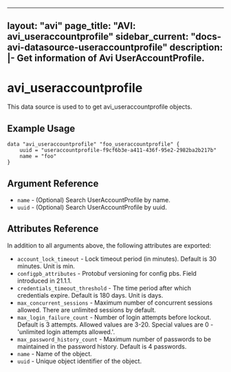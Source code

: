 <!--
    Copyright 2021 VMware, Inc.
    SPDX-License-Identifier: Mozilla Public License 2.0
-->
---
layout: "avi"
page_title: "AVI: avi_useraccountprofile"
sidebar_current: "docs-avi-datasource-useraccountprofile"
description: |-
  Get information of Avi UserAccountProfile.
---

# avi_useraccountprofile

This data source is used to to get avi_useraccountprofile objects.

## Example Usage

```hcl
data "avi_useraccountprofile" "foo_useraccountprofile" {
    uuid = "useraccountprofile-f9cf6b3e-a411-436f-95e2-2982ba2b217b"
    name = "foo"
}
```

## Argument Reference

* `name` - (Optional) Search UserAccountProfile by name.
* `uuid` - (Optional) Search UserAccountProfile by uuid.

## Attributes Reference

In addition to all arguments above, the following attributes are exported:

* `account_lock_timeout` - Lock timeout period (in minutes). Default is 30 minutes. Unit is min.
* `configpb_attributes` - Protobuf versioning for config pbs. Field introduced in 21.1.1.
* `credentials_timeout_threshold` - The time period after which credentials expire. Default is 180 days. Unit is days.
* `max_concurrent_sessions` - Maximum number of concurrent sessions allowed. There are unlimited sessions by default.
* `max_login_failure_count` - Number of login attempts before lockout. Default is 3 attempts. Allowed values are 3-20. Special values are 0 - 'unlimited login attempts allowed.'.
* `max_password_history_count` - Maximum number of passwords to be maintained in the password history. Default is 4 passwords.
* `name` - Name of the object.
* `uuid` - Unique object identifier of the object.

